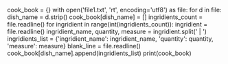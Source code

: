 cook_book = {}
with open('file1.txt', 'rt', encoding='utf8') as file:
        for d in file:
            dish_name = d.strip()
            cook_book[dish_name] = []
            ingridients_count = file.readline()
            for ingridient in range(int(ingridients_count)):
                ingridient = file.readline()
                ingridient_name, quantity, measure = ingridient.split(' | ')
                ingridients_list = {'ingridient_name': ingridient_name, 'quantity': quantity,
                                    'measure': measure}
            blank_line = file.readline()
            cook_book[dish_name].append(ingridients_list)
print(cook_book)